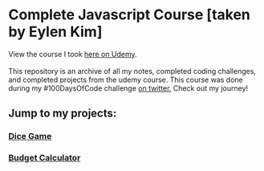 # Complete Javascript Course [taken by Eylen Kim]
View the course I took <a href="https://www.udemy.com/course/the-complete-javascript-course/" target="_blank">here on Udemy</a>.
<br><br>
This repository is an archive of all my notes, completed coding challenges, and completed projects from the udemy course. This course was done during my #100DaysOfCode challenge <a href="https://twitter.com/EylenAndTheCode" target="_blank">on twitter.</a> Check out my journey!

## Jump to my projects:
### <a href="https://eylenkim.github.io/complete-javascript-course/4-DOM-pig-game/starter/index.html" target="_blank">Dice Game</a>
### <a href="https://eylenkim.github.io/BudgetApp/" target="_blank">Budget Calculator</a>
